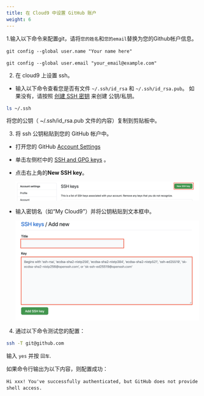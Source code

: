 ```yaml
---
title: 在 Cloud9 中设置 GitHub 账户
weight: 6
---
```


1.输入以下命令来配置git，请将`您的姓名`和`您的email`替换为您的Github帐户信息。

```git config --global user.name "Your name here" ```

```git config --global user.email "your_email@example.com" ```

2. 在 cloud9 上设置 ssh。

- 输入以下命令查看您是否有文件 `~/.ssh/id_rsa` 和 `~/.ssh/id_rsa.pub`。 如果没有，请按照 [创建 SSH 密钥](https://gcr-solutions.github.io/recommender-system-dev-workshop/prerequisite/workspace/create-ssh-key/readme/) 来创建 公钥/私钥。
```sh
ls ~/.ssh
```

将您的公钥（ ~/.ssh/id_rsa.pub 文件的内容）复制到剪贴板中。

3. 将 ssh 公钥粘贴到您的 GitHub 帐户中。
- 打开您的 GitHub [Account Settings](https://github.com/settings/profile)
- 单击左侧栏中的 [SSH and GPG keys](https://github.com/settings/keys) 。
- 点击右上角的**New SSH key**。

  ![Github SSH New](/images/github-ssh-new.png)

- 输入密钥名（如“My Cloud9”）并将公钥粘贴到文本框中。
  
  ![Paste Github SSH key](/images/paste-github-ssh-key.png)

4. 通过以下命令测试您的配置：
```sh
ssh -T git@github.com
```
输入 `yes` 并按 `回车`.

如果命令行输出为以下内容，则配置成功：

`Hi xxx! You've successfully authenticated, but GitHub does not provide shell access.`


